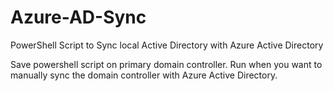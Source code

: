 # Azure-AD-Sync
PowerShell Script to Sync local Active Directory with Azure Active Directory 

Save powershell script on primary domain controller. Run when you want to manually sync the domain controller with Azure Active Directory. 

